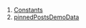 

1. [Constants](demo_server_data_pinned_post_demo_data/demo_server_data_pinned_post_demo_data-library.html#constants)
2. [pinnedPostsDemoData](demo_server_data_pinned_post_demo_data/pinnedPostsDemoData-constant.html)
